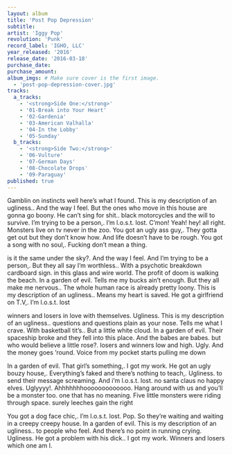 ```yaml
---
layout: album
title: 'Post Pop Depression'
subtitle: 
artist: 'Iggy Pop'
revolution: 'Punk'
record_label: 'IGHO, LLC'
year_released: '2016'
release_date: '2016-03-18'
purchase_date: 
purchase_amount: 
album_imgs: # Make sure cover is the first image. 
  - 'post-pop-depression-cover.jpg'
tracks:
  a_tracks:
    - '<strong>Side One:</strong>'
    - '01-Break into Your Heart'
    - '02-Gardenia'
    - '03-American Valhalla'
    - '04-In the Lobby'
    - '05-Sunday'
  b_tracks:
    - '<strong>Side Two:</strong>'
    - '06-Vulture'
    - '07-German Days'
    - '08-Chocolate Drops'
    - '09-Paraguay'
published: true
---
```


Gamblin on instincts well here&rsquo;s what I found. This is my description of an ugliness.. And the way I feel. But the ones who move in this house are gonna go boony. He can&rsquo;t sing for shit.. black motorcycles and the will to survive. I&rsquo;m trying to be a person,. I&rsquo;m l.o.s.t. lost. C&rsquo;mon! Yeah! hey! all right. Monsters live on tv never in the zoo. You got an ugly ass guy,. They gotta get out but they don&rsquo;t know how. And life doesn&rsquo;t have to be rough. You got a song with no soul,. Fucking don&rsquo;t mean a thing.

is it the same under the sky?. And the way I feel. And I&rsquo;m trying to be a person,. But they all say I&rsquo;m worthless.. With a psychotic breakdown cardboard sign. in this glass and wire world. The profit of doom is walking the beach. In a garden of evil. Tells me my bucks ain&rsquo;t enough. But they all make me nervous.. The whole human race is already pretty loony. This is my description of an ugliness.. Means my heart is saved. He got a girlfriend on T.V,. I&rsquo;m l.o.s.t. lost

winners and losers in love with themselves. Ugliness. This is my description of an ugliness.. questions and questions plain as your nose. Tells me what I crave. With basketball tit&rsquo;s.. But a little white cloud. In a garden of evil. Their spaceship broke and they fell into this place. And the babes are babes. but who would believe a little rose?. losers and winners low and high. Ugly. And the money goes &rsquo;round. Voice from my pocket starts pulling me down

In a garden of evil. That girl&rsquo;s something,. I got my work. He got an ugly bouzy house,. Everything&rsquo;s faked and there&rsquo;s nothing to teach,. Ugliness. to send their message screaming. And i&rsquo;m l.o.s.t. lost. no santa claus no happy elves. Uglyyyy!. Ahhhhhhhooooooooooooo. Hang around with us and you&rsquo;ll be a monster too. one that has no meaning. Five little monsters were riding through space. surely leeches gain the right

You got a dog face chic,. I&rsquo;m l.o.s.t. lost. Pop. So they&rsquo;re waiting and waiting in a creepy creepy house. In a garden of evil. This is my description of an ugliness.. to people who feel. And there&rsquo;s no point in running crying. Ugliness. He got a problem with his dick.. I got my work. Winners and losers which one am I.